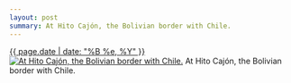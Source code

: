 ```yaml
---
layout: post
summary: At Hito Cajón, the Bolivian border with Chile.
---
```


<p>
  <time><a href="/132">{{ page.date | date: "%B %e, %Y" }}</a></time>
  <a href="/132"><img src="{{ site.assets_url }}/132-320.jpg" srcset="{{ site.assets_url }}/132-640.jpg 640w, {{ site.assets_url }}/132-480.jpg 480w, {{ site.assets_url }}/132-320.jpg 320w, {{ site.assets_url }}/132-160.jpg 160w" sizes="(min-width: 700px) 50vw, calc(100vw - 2rem)" alt="At Hito Cajón, the Bolivian border with Chile." /></a>
  <span>At Hito Cajón, the Bolivian border with Chile.</span>
</p>
